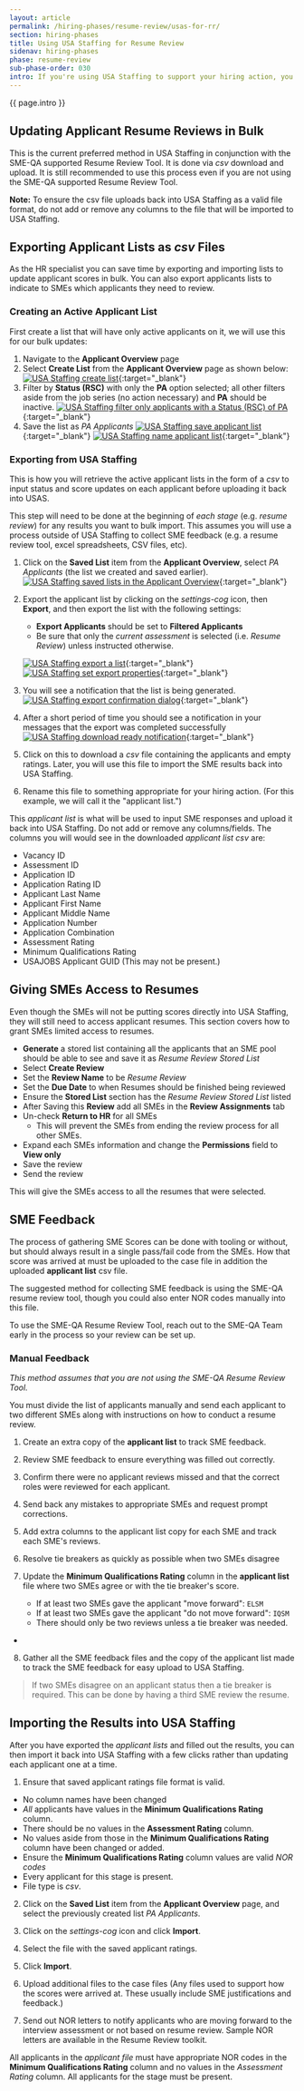 ```yaml
---
layout: article
permalink: /hiring-phases/resume-review/usas-for-rr/
section: hiring-phases
title: Using USA Staffing for Resume Review
sidenav: hiring-phases
phase: resume-review
sub-phase-order: 030
intro: If you're using USA Staffing to support your hiring action, you can bulk export applicants and grant SMEs access to applicant resumes.
---
```


<p class="usa-intro">
  {{ page.intro }}
</p>

## Updating Applicant Resume Reviews in Bulk

This is the current preferred method in USA Staffing in conjunction with the SME-QA supported Resume Review Tool. It is done via *csv* download and upload. It is still recommended to use this process even if you are not using the SME-QA supported Resume Review Tool.

**Note:** To ensure the csv file uploads back into USA Staffing as a valid file format, do not add or remove any columns to the file that will be imported to USA Staffing.

## Exporting Applicant Lists as *csv* Files

As the HR specialist you can save time by exporting and importing lists to update applicant scores in bulk. You can also export applicants lists to indicate to SMEs which applicants they need to review.

### Creating an Active Applicant List

First create a list that will have only active applicants on it, we will use this for our bulk updates:
1. Navigate to the **Applicant Overview** page
2. Select **Create List** from the **Applicant Overview** page as shown below:
    [![USA Staffing create list](/assets/img/usas/applicant-list-overview-create-list.png)](/assets/img/usas/applicant-list-overview-create-list.png){:target="_blank"}
3. Filter by **Status (RSC)** with only the **PA** option selected; all other filters aside from the job series (no action necessary) and **PA** should be inactive.
    [![USA Staffing filter only applicants with a Status (RSC) of PA](/assets/img/usas/applicant-list-select-pa.png)](/assets/img/usas/applicant-list-select-pa.png){:target="_blank"}
4. Save the list as *PA Applicants*
    [![USA Staffing save applicant list](/assets/img/usas/applicant-list-save-list.png)](/assets/img/usas/applicant-list-save-list.png){:target="_blank"}
    [![USA Staffing name applicant list](/assets/img/usas/applicant-list-rename-pa.png)](/assets/img/usas/applicant-list-rename-pa.png){:target="_blank"}

### Exporting from USA Staffing

This is how you will retrieve the active applicant lists in the form of a *csv* to input status and score updates on each applicant before uploading it back into USAS.

This step will need to be done at the beginning of _each stage_ (e.g. _resume review_) for any results you want to bulk import. This assumes you will use a process outside of USA Staffing to collect SME feedback (e.g. a resume review tool, excel spreadsheets, CSV files, etc).

1. Click on the **Saved List** item from the **Applicant Overview**, select *PA Applicants* (the list we created and saved earlier).
    [![USA Staffing saved lists in the Applicant Overview](/assets/img/usas/applicant-overview-saved-lists.png)](/assets/img/usas/applicant-overview-saved-lists.png){:target="_blank"}
2. Export the applicant list by clicking on the *settings-cog* icon, then **Export**, and then export the list with the following settings:
    - **Export Applicants** should be set to **Filtered Applicants**
    - Be sure that only the _current assessment_ is selected (i.e. *Resume Review*) unless instructed otherwise.


    [![USA Staffing export a list](/assets/img/usas/applicant-list-pa-export-button.png)](/assets/img/usas/applicant-list-pa-export-button.png){:target="_blank"}
    [![USA Staffing set export properties](/assets/img/usas/applicant-list-export-detail-view.png)](/assets/img/usas/applicant-list-export-detail-view.png){:target="_blank"}
3. You will see a notification that the list is being generated.
    [![USA Staffing export confirmation dialog](/assets/img/usas/applicant-list-export-confirmation.png)](/assets/img/usas/applicant-list-export-confirmation.png){:target="_blank"}
4. After a short period of time you should see a notification in your messages that the export was completed successfully
    [![USA Staffing download ready notification](/assets/img/usas/applicant-list-successful-export-save.png)](/assets/img/usas/applicant-list-successful-export-save.png){:target="_blank"}
5. Click on this to download a *csv* file containing the applicants and empty ratings. Later, you will use this file to import the SME results back into USA Staffing.
6. Rename this file to something appropriate for your hiring action. (For this example, we will call it the "applicant list.")

This _applicant list_ is what will be used to input SME responses and upload it back into USA Staffing. Do not add or remove any columns/fields. The columns you will would see in the downloaded *applicant list* *csv* are:

* Vacancy ID
* Assessment ID
* Application ID
* Application Rating ID
* Applicant Last Name
* Applicant First Name
* Applicant Middle Name
* Application Number
* Application Combination
* Assessment Rating
* Minimum Qualifications Rating
* USAJOBS Applicant GUID (This may not be present.)


## Giving SMEs Access to Resumes

Even though the SMEs will not be putting scores directly into USA Staffing, they will still need to access applicant resumes. This section covers how to grant SMEs limited access to resumes.

* **Generate** a stored list containing all the applicants that an SME pool should be able to see and save it as _Resume Review Stored List_
* Select **Create Review**
* Set the **Review Name** to be _Resume Review_
* Set the **Due Date** to when Resumes should be finished being reviewed
* Ensure the **Stored List** section has the _Resume Review Stored List_ listed
* After Saving this **Review** add all SMEs in the **Review Assignments** tab
* Un-check **Return to HR** for all SMEs
    * This will prevent the SMEs from ending the review process for all other SMEs.
* Expand each SMEs information and change the **Permissions** field to **View only**
* Save the review
* Send the review

This will give the SMEs access to all the resumes that were selected.

## SME Feedback

The process of gathering SME Scores can be done with tooling or without, but should always result in a single pass/fail code from the SMEs. How that score was arrived at must be uploaded to the case file in addition the uploaded **applicant list** csv file.

The suggested method for collecting SME feedback is using the SME-QA resume review tool, though you could also enter NOR codes manually into this file.

To use the SME-QA Resume Review Tool, reach out to the SME-QA Team early in the process so your review can be set up.

### Manual Feedback
_This method assumes that you are not using the SME-QA Resume Review Tool._

You must divide the list of applicants manually and send each applicant to two different SMEs along with instructions on how to conduct a resume review.

1. Create an extra copy of the **applicant list** to track SME feedback.

2. Review SME feedback to ensure everything was filled out correctly.

3. Confirm there were no applicant reviews missed and that the correct roles were reviewed for each applicant.

4. Send back any mistakes to appropriate SMEs and request prompt corrections.

5. Add extra columns to the applicant list copy for each SME and track each SME's reviews.

6. Resolve tie breakers as quickly as possible when two SMEs disagree

7. Update the **Minimum Qualifications Rating** column in the **applicant list** file where two SMEs agree or with the tie breaker's score.
   * If at least two SMEs gave the applicant "move forward": `ELSM`
   * If at least two SMEs gave the applicant "do not move forward": `IQSM`
   * There should only be two reviews unless a tie breaker was needed.
*
8. Gather all the SME feedback files and the copy of the applicant list made to track the SME feedback for easy upload to USA Staffing.

> If two SMEs disagree on an applicant status then a tie breaker is required. This can be done by having a third SME review the resume.


## Importing the Results into USA Staffing

After you have exported the *applicant lists* and filled out the results, you can then import it back into USA Staffing with a few clicks rather than updating each applicant one at a time.

1. Ensure that saved applicant ratings file format is valid.
  * No column names have been changed
  * *All* applicants have values in the **Minimum Qualifications Rating** column.
  * There should be no values in the **Assessment Rating** column.
  * No values aside from those in the **Minimum Qualifications Rating** column have been changed or added.
  * Ensure the **Minimum Qualifications Rating** column values are valid *NOR codes*
  * Every applicant for this stage is present.
  * File type is _csv_.


2.  Click on the **Saved List** item from the **Applicant Overview** page, and  select the previously created list *PA Applicants*.

3.  Click on the *settings-cog* icon and click **Import**.

4.  Select the file with the saved applicant ratings.

5.  Click **Import**.

6. Upload additional files to the case files (Any files used to support how the scores were arrived at. These usually include SME justifications and feedback.)

7. Send out NOR letters to notify applicants who are moving forward to the interview assessment or not based on resume review. Sample NOR letters are available in the Resume Review toolkit.

All applicants in the _applicant file_ must have appropriate NOR codes in the **Minimum Qualifications Rating** column and no values in the _Assessment Rating_ column. All applicants for the stage must be present.